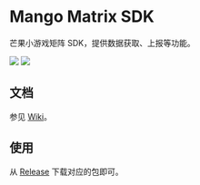 # Mango Matrix SDK

芒果小游戏矩阵 SDK，提供数据获取、上报等功能。

![](https://img.shields.io/github/release/icemangotech/mango-matrix-sdk.svg)
![](https://img.shields.io/github/license/icemangotech/mango-matrix-sdk.svg)

## 文档
参见 [Wiki](https://github.com/icemangotech/mango-matrix-sdk/wiki)。

## 使用
从 [Release](https://github.com/icemangotech/mango-matrix-sdk/releases) 下载对应的包即可。
